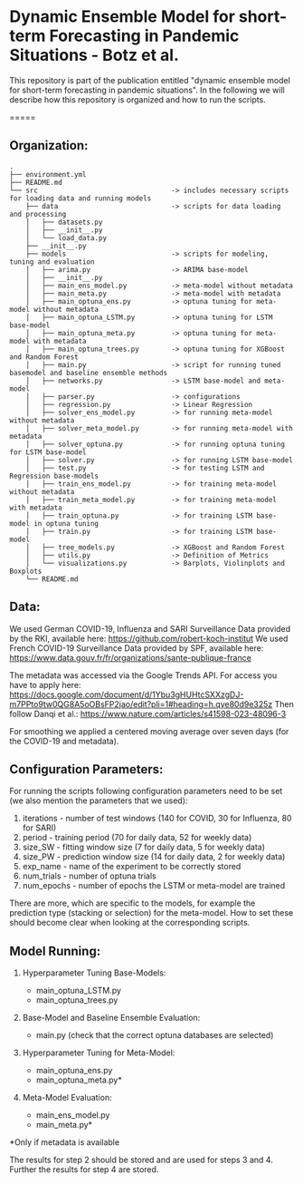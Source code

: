 # Dynamic Ensemble Model for short-term Forecasting in Pandemic Situations - Botz et al.

This repository is part of the publication entitled "dynamic ensemble model for short-term forecasting in pandemic situations". In the following we will describe how this repository is organized and how to run the scripts.

=====
## Organization:


    .
    ├── environment.yml
    ├── README.md
    └── src                                 -> includes necessary scripts for loading data and running models  
        ├── data                            -> scripts for data loading and processing
        │   ├── datasets.py
        │   ├── __init__.py
        │   └── load_data.py
        ├── __init__.py
        ├── models                          -> scripts for modeling, tuning and evaluation
        │   ├── arima.py                    -> ARIMA base-model
        │   ├── __init__.py
        │   ├── main_ens_model.py           -> meta-model without metadata
        │   ├── main_meta.py                -> meta-model with metadata
        │   ├── main_optuna_ens.py          -> optuna tuning for meta-model without metadata
        │   ├── main_optuna_LSTM.py         -> optuna tuning for LSTM base-model
        │   ├── main_optuna_meta.py         -> optuna tuning for meta-model with metadata
        │   ├── main_optuna_trees.py        -> optuna tuning for XGBoost and Random Forest 
        │   ├── main.py                     -> script for running tuned basemodel and baseline ensemble methods
        │   ├── networks.py                 -> LSTM base-model and meta-model
        │   ├── parser.py                   -> configurations
        │   ├── regression.py               -> Linear Regression 
        │   ├── solver_ens_model.py         -> for running meta-model without metadata
        │   ├── solver_meta_model.py        -> for running meta-model with metadata
        │   ├── solver_optuna.py            -> for running optuna tuning for LSTM base-model
        │   ├── solver.py                   -> for running LSTM base-model
        │   ├── test.py                     -> for testing LSTM and Regression base-models
        │   ├── train_ens_model.py          -> for training meta-model without metadata
        │   ├── train_meta_model.py         -> for training meta-model with metadata
        │   ├── train_optuna.py             -> for training LSTM base-model in optuna tuning
        │   ├── train.py                    -> for training LSTM base-model
        │   ├── tree_models.py              -> XGBoost and Random Forest
        │   ├── utils.py                    -> Definition of Metrics
        │   └── visualizations.py           -> Barplots, Violinplots and Boxplots
        └── README.md


## Data:

We used German COVID-19, Influenza and SARI Surveillance Data provided by the RKI, available here: https://github.com/robert-koch-institut
We used French COVID-19 Surveillance Data provided by SPF, available here: https://www.data.gouv.fr/fr/organizations/sante-publique-france

The metadata was accessed via the Google Trends API. For access you have to apply here: https://docs.google.com/document/d/1Ybu3gHUHtcSXXzgDJ-m7PPto9tw0QG8A5oOBsFP2jao/edit?pli=1#heading=h.qye80d9e325z
Then follow Danqi et al.: https://www.nature.com/articles/s41598-023-48096-3

For smoothing we applied a centered moving average over seven days (for the COVID-19 and metadata).



## Configuration Parameters:

For running the scripts following configuration parameters need to be set (we also mention the parameters that we used):
1. iterations - number of test windows (140 for COVID, 30 for Influenza, 80 for SARI)
2. period - training period (70 for daily data, 52 for weekly data)
3. size_SW - fitting window size (7 for daily data, 5 for weekly data)
4. size_PW - prediction window size (14 for daily data, 2 for weekly data)
5. exp_name - name of the experiment to be correctly stored
6. num_trials - number of optuna trials
7. num_epochs - number of epochs the LSTM or meta-model are trained 

There are more, which are specific to the models, for example the prediction type (stacking or selection) for the meta-model. How to set these should become clear when looking at the corresponding scripts. 

## Model Running:

1. Hyperparameter Tuning Base-Models:
    - main_optuna_LSTM.py
    - main_optuna_trees.py

2. Base-Model and Baseline Ensemble Evaluation:
    - main.py (check that the correct optuna databases are selected)

3. Hyperparameter Tuning for Meta-Model:
    - main_optuna_ens.py
    - main_optuna_meta.py*

4. Meta-Model Evaluation:
    - main_ens_model.py
    - main_meta.py*

*Only if metadata is available

The results for step 2 should be stored and are used for steps 3 and 4. Further the results for step 4 are stored. 

       
